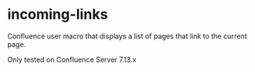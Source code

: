 # incoming-links
Confluence user macro that displays a list of pages that link to the current page.

Only tested on Confluence Server 7.13.x
